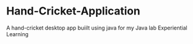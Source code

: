 # Hand-Cricket-Application
A hand-cricket desktop app buiilt using java for my Java lab Experiential Learning
